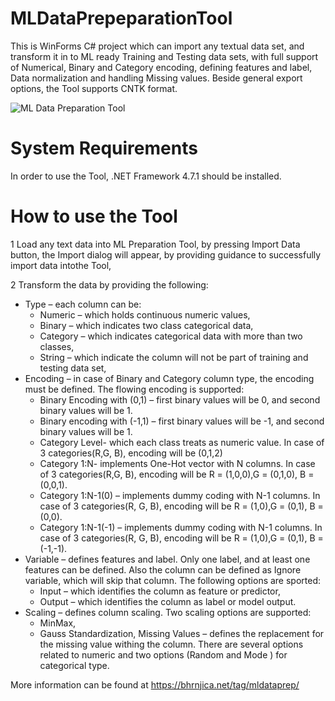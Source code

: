 # MLDataPrepeparationTool
This is WinForms C# project which can import any textual data set, and transform it in to ML ready Training and Testing data sets, with full support of Numerical, Binary and Category encoding, defining features and label, Data normalization and handling Missing values.
Beside general export options, the Tool supports CNTK format.

![ML Data Preparation Tool](https://bhrnjica.files.wordpress.com/2018/03/2018-03-01_9-56-25.png?w=604&h=231) 

# System Requirements
In order to use the Tool, .NET Framework 4.7.1 should be installed.

# How to use the Tool
1 Load any text data into ML Preparation Tool, by pressing Import Data button, the Import dialog will appear, by  providing guidance to successfully import data intothe Tool,

2 Transform the data by providing the following:
 * Type – each column can be:
    - Numeric – which holds continuous numeric values,
    - Binary – which indicates two class categorical data,
    - Category – which indicates categorical data with more than two classes,
    - String – which indicate the column will not be part of training and testing data set,
  * Encoding – in case of Binary and Category column type, the encoding must be defined. The flowing encoding is supported:
    * Binary Encoding with (0,1) – first binary values will be 0, and second binary values will be 1.
    * Binary encoding with (-1,1) – first binary values will be -1, and second binary values will be 1.
    * Category Level- which each class treats as numeric value. In case of 3 categories(R,G, B), encoding will be (0,1,2)
    * Category 1:N- implements One-Hot vector with N columns. In case of 3 categories(R,G, B), encoding will be R =  (1,0,0),G =  (0,1,0), B =  (0,0,1).
    * Category 1:N-1(0) – implements dummy coding with N-1 columns. In case of 3 categories(R, G, B), encoding will be R =  (1,0),G =  (0,1), B =  (0,0).
    * Category 1:N-1(-1) – implements dummy coding with N-1 columns. In case of 3 categories(R, G, B), encoding will be R =  (1,0),G =  (0,1), B =  (-1,-1).
  * Variable – defines features and label. Only one label, and at least one features can be defined. Also the column can be defined as Ignore variable, which will skip that column.  The following options are sported:
    * Input – which identifies the column as feature or predictor,
    * Output – which identifies the column as label or model output.
 * Scaling – defines column scaling. Two scaling options are supported:
    * MinMax,
    * Gauss Standardization,
  Missing Values – defines the replacement for the missing value withing the column. There are several options related to numeric and two options (Random and Mode ) for categorical type.



More information can be found at https://bhrnjica.net/tag/mldataprep/ 
